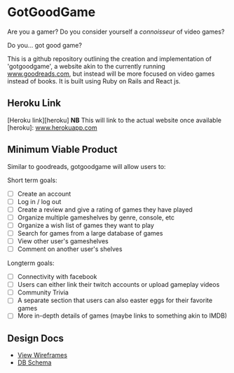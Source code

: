 # GotGoodGame

Are you a gamer? Do you consider yourself a <i>connoisseur</i> of video games?

Do you... got good game?

This is a github repository outlining the creation and implementation of
'gotgoodgame', a website akin to the currently running www.goodreads.com,
but instead will be more focused on video games instead of books. It is built
using Ruby on Rails and React js.

## Heroku Link
[Heroku link][heroku] **NB** This will link to the actual website once available
[heroku]: www.herokuapp.com

## Minimum Viable Product
Similar to goodreads, gotgoodgame will allow users to:

Short term goals:
- [ ] Create an account
- [ ] Log in / log out
- [ ] Create a review and give a rating of games they have played
- [ ] Organize multiple gameshelves by genre, console, etc
- [ ] Organize a wish list of games they want to play
- [ ] Search for games from a large database of games
- [ ] View other user's gameshelves
- [ ] Comment on another user's shelves

Longterm goals:
- [ ] Connectivity with facebook
- [ ] Users can either link their twitch accounts or upload gameplay videos
- [ ] Community Trivia
- [ ] A separate section that users can also easter eggs for their favorite games
- [ ] More in-depth details of games (maybe links to something akin to IMDB)

## Design Docs
* [View Wireframes][views]
* [DB Schema][schema]

[views]: .docs/views.md
[schema]: .docs/schema.md
